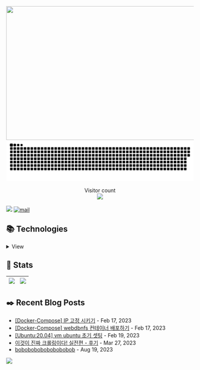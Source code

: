 <img align="right" src="https://media0.giphy.com/media/qgQUggAC3Pfv687qPC/giphy.gif?cid=ecf05e47ndg1apykd3sdjo9g5istt9et9mbkfebpz61na2ts&rid=giphy.gif&ct=g" width="880" height="360" frameBorder="0" class="giphy-embed" allowFullScreen />

<a href=#><img src="contributions.svg"></a>

<p align="center"> 
  Visitor count<br>
  <img src="https://profile-counter.glitch.me/JaehyoJJAng/count.svg" />
</p>

[<img src="https://img.shields.io/badge/My BLOG-%23009639?style=for-the-badge&logo=Bloglovin&logoColor=white">][blog] [![mail](https://img.shields.io/badge/MAIL-Aff230?style=for-the-badge&logo=GMAIL&logoColor=%23000005)](mailto:yshrim12@naver.com)


## 📚 Technologies

<details>
<summary>View</summary>

### Languages

![python](https://img.shields.io/badge/python-%2300599C.svg?&style=for-the-badge&logo=python&logoColor=%23F7DF1E)

### Frameworks

![nodejs](https://img.shields.io/badge/Django-FE7A16?style=for-the-badge&logo=django&logoColor=white)

### CI/CD

![github actions](https://img.shields.io/badge/github_actions-2088FF?style=for-the-badge&logo=githubactions&logoColor=white) ![jenkins](https://img.shields.io/badge/Jenkins-D24939?style=for-the-badge&logo=jenkins&logoColor=black) ![travis ci](https://img.shields.io/badge/Travis_CI-D24939?style=for-the-badge&logo=travis&logoColor=yello)

### Databases

![mysql](https://img.shields.io/badge/mysql-4479A1?style=for-the-badge&logo=mysql&logoColor=white)

### Servers

![nginx](https://img.shields.io/badge/nginx%20-%23009639.svg?&style=for-the-badge&logo=nginx&logoColor=white)

### Container

![Docker](https://img.shields.io/badge/Docker-2496ED?style=for-the-badge&logo=docker&logoColor=white)
![Kubernetes](https://img.shields.io/badge/kubernetes-%23326ce5.svg?style=for-the-badge&logo=kubernetes&logoColor=white)

### Version Control

![git](https://img.shields.io/badge/git%20-%23F05033.svg?&style=for-the-badge&logo=git&logoColor=white) ![github](https://img.shields.io/badge/github%20-%23121011.svg?&style=for-the-badge&logo=github&logoColor=white)

### Tools

![vsc](https://img.shields.io/badge/vsc-005FED?style=for-the-badge&logo=visual%20studio%20code&logoColor=white) ![pycharm](https://img.shields.io/badge/pycharm-143?style=for-the-badge&logo=pycharm&logoColor=white)

### OS

![windows](https://img.shields.io/badge/Windows-0078D6?style=for-the-badge&logo=windows&logoColor=white) ![linux](https://img.shields.io/badge/linux-FCC624?style=for-the-badge&logo=linux&logoColor=black) ![macOS](https://img.shields.io/badge/macos-000000?style=for-the-badge&logo=apple&logoColor=white)

### Learning

![javascript](https://img.shields.io/badge/javascript%20-%23323330.svg?&style=for-the-badge&logo=javascript&logoColor=%23F7DF1E) ![Shell Script](https://img.shields.io/badge/shell_script-%23121011.svg?style=for-the-badge&logo=gnu-bash&logoColor=white)

</details>

[blog]: https://jaehyojjang.github.io 

## 💜 Stats

| [<img src="https://github-readme-stats.vercel.app/api?username=JaehyoJJAng&theme=onedark&hide_border=true&count_private=true" height="185" />](https://github.com/anuraghazra/github-readme-stats) |[<img src="https://streak-stats.demolab.com/?user=JaehyoJJAng&theme=dark" height="185" />](https://git.io/streak-stats)
| ------ | ------ |

## ✒️ Recent Blog Posts


<!-- Blog-Post -->

- [[Docker-Compose] IP 고정 시키기](https://www.waytothem.com/blog/378/) - Feb 17, 2023
- [[Docker-Compose] webdbnfs 컨테이너 배포하기](https://www.waytothem.com/blog/379/) - Feb 17, 2023
- [[Ubuntu:20.04] vm ubuntu 초기 셋팅](https://www.waytothem.com/blog/380/) - Feb 19, 2023
- [이것이 진짜 크롤링이다! 실전편 - 후기](https://www.waytothem.com/blog/381/) - Mar 27, 2023
- [bobobobobobobobobob](https://www.waytothem.com/blog/384/) - Aug 19, 2023

<!-- Blog-Post End -->


<img src="https://img.shields.io/badge/Last%20Modified-2023/10/06_15:18-%23121212?style=flat">

